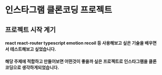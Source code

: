 # 인스타그램 클론코딩 프로젝트

## 프로젝트 시작 계기
#### react react-router typescript emotion recoil 등 사용해보고 싶은 기술을 배우면서 테스트해보고 싶었습니다.
#### 해당 주제에 적합하고 만들어보면 어떤것이 좋을까 싶은 프로젝트로 인스타그램을 클론코딩으로 생각하게되었습니다.
